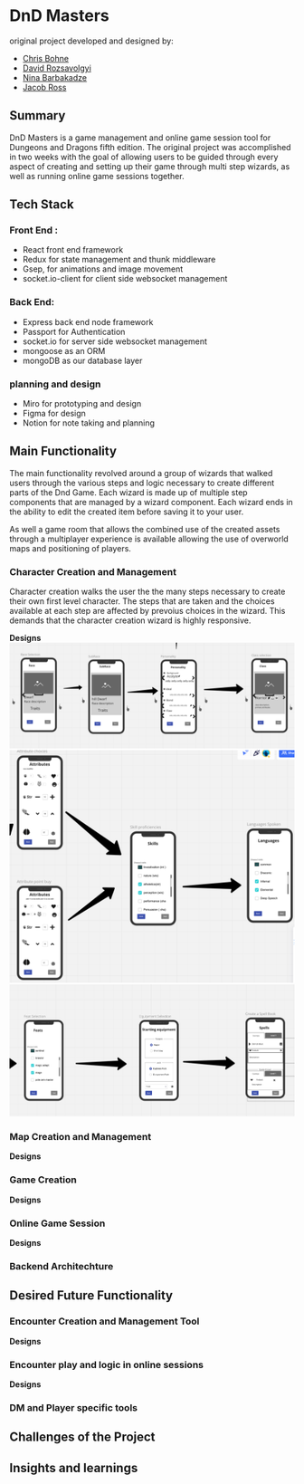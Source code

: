 # DnD Masters

original project developed and designed by:

- [Chris Bohne](https://github.com/chrisbohne)
- [David Rozsavolgyi](https://github.com/muraminsav)
- [Nina Barbakadze](https://github.com/ninabarbakadze)
- [Jacob Ross](https://github.com/JakeJustLearning)

## Summary

DnD Masters is a game management and online game session tool for Dungeons and Dragons fifth edition. The original project was accomplished in two weeks with the goal of allowing users to be guided through every aspect of creating and setting up their game through multi step wizards, as well as running online game sessions together.

## Tech Stack

### Front End :

- React front end framework
- Redux for state management and thunk middleware
- Gsep, for animations and image movement
- socket.io-client for client side websocket management

### Back End:

- Express back end node framework
- Passport for Authentication
- socket.io for server side websocket management
- mongoose as an ORM
- mongoDB as our database layer

### planning and design

- Miro for prototyping and design
- Figma for design
- Notion for note taking and planning

## Main Functionality

The main functionality revolved around a group of wizards that walked users through the various steps and logic necessary to create different parts of the Dnd Game. Each wizard is made up of multiple step components that are managed by a wizard component. Each wizard ends in the ability to edit the created item before saving it to your user.

As well a game room that allows the combined use of the created assets through a multiplayer experience is available allowing the use of overworld maps and positioning of players.

### Character Creation and Management

Character creation walks the user the the many steps necessary to create their own first level character. The steps that are taken and the choices available at each step are affected by prevoius choices in the wizard. This demands that the character creation wizard is highly responsive.

**Designs**
![race and class selection](demoAssets/characterWizardPhotos/RaceClass.png) ![attributes and languses](demoAssets/characterWizardPhotos/attributesLanguages.png)![feats and spells](demoAssets/characterWizardPhotos/featsSpells.png)

### Map Creation and Management

**Designs**

### Game Creation

**Designs**

### Online Game Session

**Designs**

### Backend Architechture

## Desired Future Functionality

### Encounter Creation and Management Tool

**Designs**

### Encounter play and logic in online sessions

**Designs**

### DM and Player specific tools

###

## Challenges of the Project

## Insights and learnings
